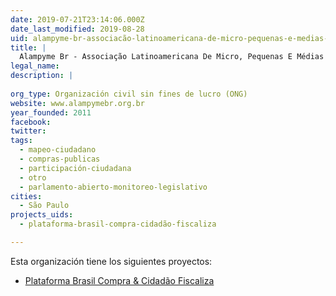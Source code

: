 ```yaml
---
date: 2019-07-21T23:14:06.000Z
date_last_modified: 2019-08-28
uid: alampyme-br-associacão-latinoamericana-de-micro-pequenas-e-medias-empresas-capitulo-brasil
title: |
  Alampyme Br - Associação Latinoamericana De Micro, Pequenas E Médias Empresas Capítulo Brasil
legal_name: 
description: |
  
org_type: Organización civil sin fines de lucro (ONG)
website: www.alampymebr.org.br
year_founded: 2011
facebook: 
twitter: 
tags:
  - mapeo-ciudadano
  - compras-publicas
  - participación-ciudadana
  - otro
  - parlamento-abierto-monitoreo-legislativo
cities: 
  - São Paulo
projects_uids:
  - plataforma-brasil-compra-cidadão-fiscaliza

---
```


Esta organización tiene los siguientes proyectos:

- [Plataforma Brasil Compra & Cidadão Fiscaliza](/proyectos/plataforma-brasil-compra-cidadão-fiscaliza)
